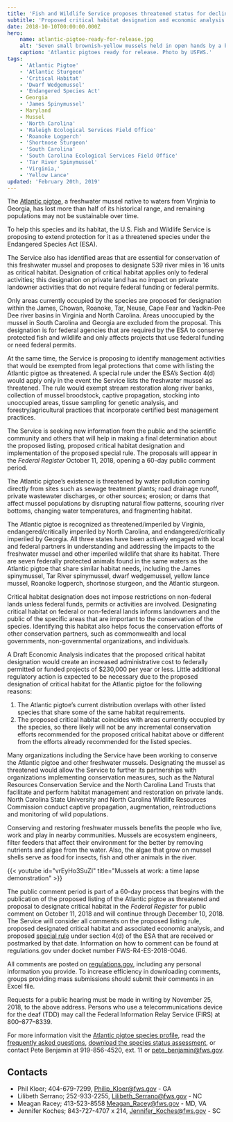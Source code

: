 ```yaml
---
title: 'Fish and Wildlife Service proposes threatened status for declining mussel'
subtitle: 'Proposed critical habitat designation and economic analysis available for review'
date: 2018-10-10T00:00:00.000Z
hero:
    name: atlantic-pigtoe-ready-for-release.jpg
    alt: 'Seven small brownish-yellow mussels held in open hands by a biologist.'
    caption: 'Atlantic pigtoes ready for release. Photo by USFWS.'
tags:
    - 'Atlantic Pigtoe'
    - 'Atlantic Sturgeon'
    - 'Critical Habitat'
    - 'Dwarf Wedgemussel'
    - 'Endangered Species Act'
    - Georgia
    - 'James Spinymussel'
    - Maryland
    - Mussel
    - 'North Carolina'
    - 'Raleigh Ecological Services Field Office'
    - 'Roanoke Logperch'
    - 'Shortnose Sturgeon'
    - 'South Carolina'
    - 'South Carolina Ecological Services Field Office'
    - 'Tar River Spinymussel'
    - 'Virginia,'
    - 'Yellow Lance'
updated: 'February 20th, 2019'
---
```


The [Atlantic pigtoe](/wildlife/mussels/atlantic-pigtoe), a freshwater mussel native to waters from Virginia to Georgia, has lost more than half of its historical range, and remaining populations may not be sustainable over time.

To help this species and its habitat, the U.S. Fish and Wildlife Service is proposing to extend protection for it as a threatened species under the Endangered Species Act (ESA).

The Service also has identified areas that are essential for conservation of this freshwater mussel and proposes to designate 539 river miles in 16 units as critical habitat. Designation of critical habitat applies only to federal activities; this designation on private land has no impact on private landowner activities that do not require federal funding or federal permits.

Only areas currently occupied by the species are proposed for designation within the James, Chowan, Roanoke, Tar, Neuse, Cape Fear and Yadkin-Pee Dee river basins in Virginia and North Carolina. Areas unoccupied by the mussel in South Carolina and Georgia are excluded from the proposal. This designation is for federal agencies that are required by the ESA to conserve protected fish and wildlife and only affects projects that use federal funding or need federal permits.

At the same time, the Service is proposing to identify management activities that would be exempted from legal protections that come with listing the Atlantic pigtoe as threatened. A special rule under the ESA’s Section 4(d) would apply only in the event the Service lists the freshwater mussel as threatened. The rule would exempt stream restoration along river banks, collection of mussel broodstock, captive propagation, stocking into unoccupied areas, tissue sampling for genetic analysis, and forestry/agricultural practices that incorporate certified best management practices.

The Service is seeking new information from the public and the scientific community and others that will help in making a final determination about the proposed listing, proposed critical habitat designation and implementation of the proposed special rule. The proposals will appear in the _Federal Register_ October 11, 2018, opening a 60-day public comment period.

The Atlantic pigtoe’s existence is threatened by water pollution coming directly from sites such as sewage treatment plants; road drainage runoff, private wastewater discharges, or other sources; erosion; or dams that affect mussel populations by disrupting natural flow patterns, scouring river bottoms, changing water temperatures, and fragmenting habitat.

The Atlantic pigtoe is recognized as threatened/imperiled by Virginia, endangered/critically imperiled by North Carolina, and endangered/critically imperiled by Georgia. All three states have been actively engaged with local and federal partners in understanding and addressing the impacts to the freshwater mussel and other imperiled wildlife that share its habitat. There are seven federally protected animals found in the same waters as the Atlantic pigtoe that share similar habitat needs, including the James spinymussel, Tar River spinymussel, dwarf wedgemussel, yellow lance mussel, Roanoke logperch, shortnose sturgeon, and the Atlantic sturgeon.

Critical habitat designation does not impose restrictions on non-federal lands unless federal funds, permits or activities are involved. Designating critical habitat on federal or non-federal lands informs landowners and the public of the specific areas that are important to the conservation of the species. Identifying this habitat also helps focus the conservation efforts of other conservation partners, such as commonwealth and local governments, non-governmental organizations, and individuals.

A Draft Economic Analysis indicates that the proposed critical habitat designation would create an increased administrative cost to federally permitted or funded projects of \$230,000 per year or less. Little additional regulatory action is expected to be necessary due to the proposed designation of critical habitat for the Atlantic pigtoe for the following reasons:

1. The Atlantic pigtoe’s current distribution overlaps with other listed species that share some of the same habitat requirements.
2. The proposed critical habitat coincides with areas currently occupied by the species, so there likely will not be any incremental conservation efforts recommended for the proposed critical habitat above or different from the efforts already recommended for the listed species.

Many organizations including the Service have been working to conserve the Atlantic pigtoe and other freshwater mussels. Designating the mussel as threatened would allow the Service to further its partnerships with organizations implementing conservation measures, such as the Natural Resources Conservation Service and the North Carolina Land Trusts that facilitate and perform habitat management and restoration on private lands. North Carolina State University and North Carolina Wildlife Resources Commission conduct captive propagation, augmentation, reintroductions and monitoring of wild populations.

Conserving and restoring freshwater mussels benefits the people who live, work and play in nearby communities. Mussels are ecosystem engineers, filter feeders that affect their environment for the better by removing nutrients and algae from the water. Also, the algae that grow on mussel shells serve as food for insects, fish and other animals in the river.

{{< youtube id="vrEyHo3SuZI" title="Mussels at work: a time lapse demonstration" >}}

The public comment period is part of a 60-day process that begins with the publication of the proposed listing of the Atlantic pigtoe as threatened and proposal to designate critical habitat in the _Federal Register_ for public comment on October 11, 2018 and will continue through December 10, 2018. The Service will consider all comments on the proposed listing rule, proposed designated critical habitat and associated economic analysis, and proposed [special rule](https://www.fws.gov/mountain-prairie/factsheets/ESA%20SpecialRules%20Factsheet_020714.pdf) under section 4(d) of the ESA that are received or postmarked by that date. Information on how to comment can be found at regulations.gov under docket number FWS-R4-ES-2018-0046.

All comments are posted on [regulations.gov](https://www.regulations.gov), including any personal information you provide. To increase efficiency in downloading comments, groups providing mass submissions should submit their comments in an Excel file.

Requests for a public hearing must be made in writing by November 25, 2018, to the above address. Persons who use a telecommunications device for the deaf (TDD) may call the Federal Information Relay Service (FIRS) at 800–877–8339.

For more information visit the [Atlantic pigtoe species profile](/wildlife/mussels/atlantic-pigtoe), read the [frequently asked questions](/faq/atlantic-pigtoe-mussel-listing-proposal-and-critical-habitat-designation/), [download the species status assessment](https://ecos.fws.gov/ServCat/DownloadFile/156243), or contact Pete Benjamin at 919-856-4520, ext. 11 or [pete_benjamin@fws.gov](mailto:pete_benjamin@fws.gov).

## Contacts

- Phil Kloer; 404-679-7299, [Philip_Kloer@fws.gov](mailto:Philip_Kloer@fws.gov) - GA
- Lilibeth Serrano; 252-933-2255, [Lilibeth_Serrano@fws.gov](mailto:Lilibeth_Serrano@fws.gov) - NC
- Meagan Racey; 413-523-8558 [Meagan_Racey@fws.gov](mailto:Meagan_Racey@fws.gov) - MD, VA
- Jennifer Koches; 843-727-4707 x 214, [Jennifer_Koches@fws.gov](mailto:Jennifer_Koches@fws.gov) - SC
